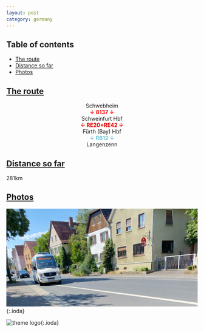 ```yaml
---
layout: post
category: germany
---
```



## Table of contents
- [The route](#the-route)
- [Distance so far](#distance-so-far)
- [Photos](#photos)


## [The route](#the-route)

<center> Schwebheim </center>

<center> <span style="color:red "> <b> ↓ 8137 ↓ </b> </span> </center>

<center> Schweinfurt Hbf </center>

<center> <span style="color:#e50000 "> <b> ↓ RE20+RE42 ↓ </b> </span> </center>

<center> Fürth (Bay) Hbf </center>

<center> <span style="color:#6cc3d9 "> <b> ↓ RB12 ↓ </b> </span> </center>

<center> Langenzenn </center>


## [Distance so far](#distance-so-far)

281km

## [Photos](#photos)

![theme logo](pictures/schwebheim_bus.JPG){:.ioda}

![theme logo](pictures/langenzenn_station.JPG){:.ioda}





